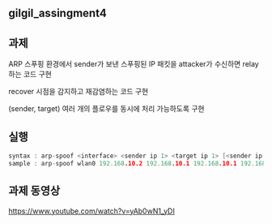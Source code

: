 ## gilgil_assingment4
## 과제

ARP 스푸핑 환경에서 sender가 보낸 스푸핑된 IP 패킷을 attacker가 수신하면 relay 하는 코드 구현

recover 시점을 감지하고 재감염하는 코드 구현

(sender, target) 여러 개의 플로우를 동시에 처리 가능하도록 구현

## 실행
```c
syntax : arp-spoof <interface> <sender ip 1> <target ip 1> [<sender ip 2> <target ip 2>...]
sample : arp-spoof wlan0 192.168.10.2 192.168.10.1 192.168.10.1 192.168.10.2
```

## 과제 동영상
https://www.youtube.com/watch?v=yAb0wN1_yDI
